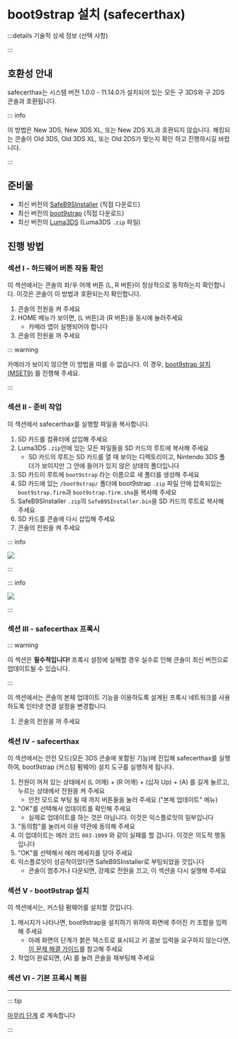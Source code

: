 # boot9strap 설치 (safecerthax)

:::details 기술적 상세 정보 (선택 사항)

:::

## 호환성 안내

safecerthax는 시스템 버전 1.0.0 - 11.14.0가 설치되어 있는 모든 구 3DS와 구 2DS 콘솔과 호환됩니다.

::: info

이 방법은 New 3DS, New 3DS XL, 또는 New 2DS XL과 호환되지 않습니다. 해킹되는 콘솔이 Old 3DS, Old 3DS XL, 또는 Old 2DS가 맞는지 확인 하고 진행하시길 바랍니다.

:::

## 준비물

- 최신 버전의 [SafeB9SInstaller](https://github.com/d0k3/SafeB9SInstaller/releases/download/v0.0.7/SafeB9SInstaller-20170605-122940.zip) (직접 다운로드)
- 최신 버전의 [boot9strap](https://github.com/SciresM/boot9strap/releases/download/1.4/boot9strap-1.4.zip) (직접 다운로드)
- 최신 버전의 [Luma3DS](https://github.com/LumaTeam/Luma3DS/releases/latest) (Luma3DS `.zip` 파일)

## 진행 방법

### 섹션 I - 하드웨어 버튼 작동 확인

이 섹션에서는 콘솔의 좌/우 어깨 버튼 (L, R 버튼)이 정상적으로 동작하는지 확인합니다. 이것은 콘솔이 이 방법과 호환되는지 확인합니다.

1. 콘솔의 전원을 켜 주세요
2. HOME 메뉴가 보이면, (L 버튼)과 (R 버튼)을 동시에 눌러주세요
    - 카메라 앱이 실행되어야 합니다
3. 콘솔의 전원을 꺼 주세요

::: warning

카메라가 보이지 않으면 이 방법을 따를 수 없습니다. 이 경우, [boot9strap 설치 (MSET9)](installing-boot9strap-\(mset9\)) 를 진행해 주세요.

:::

### 섹션 II - 준비 작업

이 섹션에서 safecerthax를 실행할 파일을 복사합니다.

1. SD 카드를 컴퓨터에 삽입해 주세요
2. Luma3DS `.zip`안에 있는 모든 파일들을 SD 카드의 루트에 복사해 주세요
    - SD 카드의 루트는 SD 카드를 열 때 보이는 디렉토리이고, Nintendo 3DS 폴더가 보이지만 그 안에 들어가 있지 않은 상태의 폴더입니다
3. SD 카드이 루트에 `boot9strap` 라는 이름으로 새 폴더를 생성해 주세요
4. SD 카드에 있는 `/boot9strap/` 폴더에 boot9strap `.zip` 파일 안에 압축되있는 `boot9strap.firm`과 `boot9strap.firm.sha`을 복사해 주세요
5. SafeB9SInstaller `.zip`의 `SafeB9SInstaller.bin`을 SD 카드의 루트로 복사해 주세요
6. SD 카드를 콘솔에 다시 삽입해 주세요
7. 콘솔의 전원을 켜 주세요

::: info

![](/images/screenshots/safecerthax-root-layout.png)

:::

::: info

![](/images/screenshots/boot9strap-folder.png)

:::

### 섹션 III - safecerthax 프록시

::: warning

이 섹션은 **필수적입니다!** 프록시 설정에 실패할 경우 실수로 인해 콘솔이 최신 버전으로 업데이트될 수 있습니다.

:::

이 섹션에서는 콘솔의 본체 업데이트 기능을 이용하도록 설계된 프록시 네트워크를 사용하도록 인터넷 연결 설정을 변경합니다.

<!--@include: ./_include/addproxy.md -->

1. 콘솔의 전원을 꺼 주세요

### 섹션 IV - safecerthax

이 섹션에서는 안전 모드(모든 3DS 콘솔에 포함된 기능)에 진입해 safecerthax를 실행하여, boot9strap (커스텀 펌웨어) 설치 도구를 실행하게 됩니다.

1. 전원이 꺼져 있는 상태에서 (L 어깨) + (R 어깨) + (십자 Up) + (A) 를 길게 눌르고, 누르는 상태에서 전원을 켜 주세요
    - 안전 모드로 부팅 될 때 까지 버튼들을 눌러 주세요 ("본체 업데이트" 메뉴)
2. "OK"를 선택해서 업데이트를 확인해 주세요
    - 실제로 업데이트를 하는 것은 아닙니다. 이것은 익스플로잇의 일부입니다
3. "동의함"를 눌러서 이용 약관에 동의해 주세요
4. 이 업데이트는 에러 코드 `003-1099` 와 같이 실패를 할 겁니다. 이것은 의도적 행동입니다
5. "OK"를 선택해서 에러 메세지를 닫아 주세요
6. 익스플로잇이 성공적이었다면 SafeB9SInstaller로 부팅되었을 것입니다
    - 콘솔이 멈추거나 다운되면, 강제로 전원을 끄고, 이 섹션을 다시 실행해 주세요

### 섹션 V - boot9strap 설치

이 섹션에서는, 커스텀 펌웨어를 설치할 것입니다.

1. 메시지가 나타나면, boot9strap을 설치하기 위하여 화면에 주어진 키 조합을 입력해 주세요
    - 아래 화면의 단계가 붉은 텍스트로 표시되고 키 콤보 입력을 요구하지 않는다면, [이 문제 해결 가이드](troubleshooting-safecerthax)를 참고해 주세요
2. 작업이 완료되면, (A) 를 눌려 콘솔을 재부팅해 주세요

<!--@include: ./_include/configure-luma3ds.md -->

<!--@include: ./_include/luma3ds-installed-note.md -->

### 섹션 VI - 기본 프록시 복원

<!--@include: ./_include/rmproxy.md -->

___

::: tip

[마무리 단계](finalizing-setup) 로 계속합니다

:::
